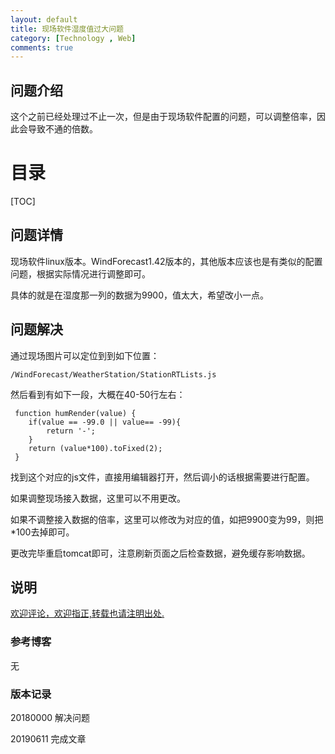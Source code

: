```yaml
---
layout: default
title: 现场软件湿度值过大问题
category: [Technology , Web]
comments: true
---
```


## 问题介绍
这个之前已经处理过不止一次，但是由于现场软件配置的问题，可以调整倍率，因此会导致不通的倍数。






# 目录

[TOC]









## 问题详情 
现场软件linux版本。WindForecast1.42版本的，其他版本应该也是有类似的配置问题，根据实际情况进行调整即可。

具体的就是在湿度那一列的数据为9900，值太大，希望改小一点。





## 问题解决
通过现场图片可以定位到到如下位置：
```
/WindForecast/WeatherStation/StationRTLists.js
```
然后看到有如下一段，大概在40-50行左右：
```
 function humRender(value) {
 	if(value == -99.0 || value== -99){
 		return '-';
 	}
 	return (value*100).toFixed(2);
 }
```

找到这个对应的js文件，直接用编辑器打开，然后调小的话根据需要进行配置。

如果调整现场接入数据，这里可以不用更改。

如果不调整接入数据的倍率，这里可以修改为对应的值，如把9900变为99，则把*100去掉即可。

更改完毕重启tomcat即可，注意刷新页面之后检查数据，避免缓存影响数据。

## 说明

[欢迎评论，欢迎指正,转载也请注明出处.](https://wangkun19930608.github.io/technology/web/2019/06/11/company-web-humid/ )

### 参考博客

无

### 版本记录
20180000 解决问题

20190611 完成文章
